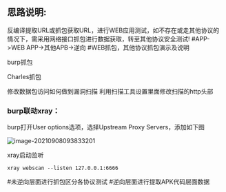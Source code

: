 ## 思路说明:

反编译提取URL或抓包获取URL，进行WEB应用测试，如不存在或走其他协议的情况下，需采用网络接口抓包进行数据获取，转至其他协议安全测试!
#APP->WEB APP->其他APB->逆向
#WEB抓包，其他协议抓包演示及说明

burp抓包

Charles抓包

修改数据包访问如何做到漏洞扫描
利用扫描工具设置里面修改扫描的http头部

### burp联动xray：

burp打开User options选项，选择Upstream Proxy Servers，添加如下图

![image-20210908093833201](D:\BaiduNetdiskDownload\安全\漏洞发现\APP应用.assets\image-20210908093833201.png)

xray启动监听

```
xray webscan --listen 127.0.0.1:6666
```



#未逆向层面进行抓包区分各协议测试
#逆向层面进行提取APK代码层面数据

